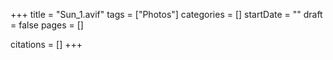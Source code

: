 +++
title = "Sun_1.avif"
tags = ["Photos"]
categories = []
startDate = ""
draft = false
pages = []

citations = []
+++
